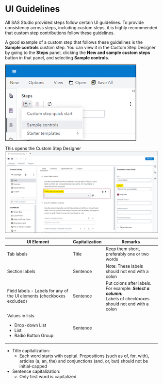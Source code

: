 # UI Guidelines

All SAS Studio provided steps follow certain UI guidelines. To provide consistency across steps, including custom steps, it is highly recommended 
that custom step contributions follow these guidelines.

A good example of a custom step that follows these guidelines is the **Sample controls** custom step. You can view it in the Custom Step Designer by going to the **Steps** panel, clicking the 
**New and sample custom steps** button in that panel, and selecting  **Sample controls**.

![](img/UI-guidelines-StepsPane-Use-SampleControls.png)

This opens the Custom Step Designer
![](img/UI-guidelines-SampleControls-Label-SentenceCapitalization-and-colon.png)

| UI Element | Capitalization | Remarks|
| --- | --- | --- |
| Tab labels | Title | Keep them short, preferably one or two words |
| Section labels | Sentence | Note: These labels should not end with a colon |
| Field labels - Labels for any of the UI elements (checkboxes excluded) | Sentence | Put colons after labels. For example:  ***Select a column:*** <br>Labels of checkboxes should not end with a colon|
| Values in lists <ul><li>Drop-down List</li><li>List</li><li>Radio Button Group</li></ul> | Sentence |

  * Title capitalization:
     * Each word starts with capital. Prepositions (such as of, for, with), articles (a, an, the) and conjunctions (and, or, but) should not be initial-capped
  * Sentence capitalization:
     * Only first word is capitalized
